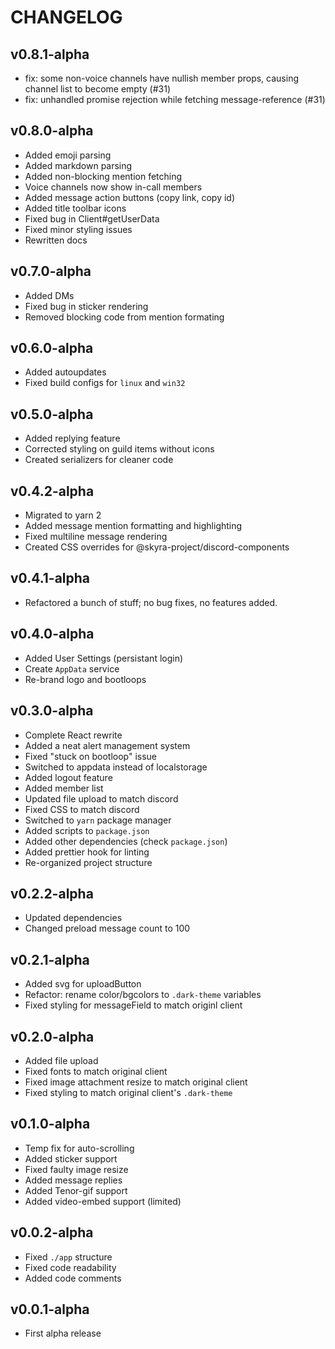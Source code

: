 # CHANGELOG

## v0.8.1-alpha

-   fix: some non-voice channels have nullish member props, causing channel list to become empty (#31)
-   fix: unhandled promise rejection while fetching message-reference (#31)

## v0.8.0-alpha

-   Added emoji parsing
-   Added markdown parsing
-   Added non-blocking mention fetching
-   Voice channels now show in-call members
-   Added message action buttons (copy link, copy id)
-   Added title toolbar icons
-   Fixed bug in Client#getUserData
-   Fixed minor styling issues
-   Rewritten docs

## v0.7.0-alpha

-   Added DMs
-   Fixed bug in sticker rendering
-   Removed blocking code from mention formating

## v0.6.0-alpha

-   Added autoupdates
-   Fixed build configs for `linux` and `win32`

## v0.5.0-alpha

-   Added replying feature
-   Corrected styling on guild items without icons
-   Created serializers for cleaner code

## v0.4.2-alpha

-   Migrated to yarn 2
-   Added message mention formatting and highlighting
-   Fixed multiline message rendering
-   Created CSS overrides for @skyra-project/discord-components

## v0.4.1-alpha

-   Refactored a bunch of stuff; no bug fixes, no features added.

## v0.4.0-alpha

-   Added User Settings (persistant login)
-   Create `AppData` service
-   Re-brand logo and bootloops

## v0.3.0-alpha

-   Complete React rewrite
-   Added a neat alert management system
-   Fixed "stuck on bootloop" issue
-   Switched to appdata instead of localstorage
-   Added logout feature
-   Added member list
-   Updated file upload to match discord
-   Fixed CSS to match discord
-   Switched to `yarn` package manager
-   Added scripts to `package.json`
-   Added other dependencies (check `package.json`)
-   Added prettier hook for linting
-   Re-organized project structure

## v0.2.2-alpha

-   Updated dependencies
-   Changed preload message count to 100

## v0.2.1-alpha

-   Added svg for uploadButton
-   Refactor: rename color/bgcolors to `.dark-theme` variables
-   Fixed styling for messageField to match originl client

## v0.2.0-alpha

-   Added file upload
-   Fixed fonts to match original client
-   Fixed image attachment resize to match original client
-   Fixed styling to match original client's `.dark-theme`

## v0.1.0-alpha

-   Temp fix for auto-scrolling
-   Added sticker support
-   Fixed faulty image resize
-   Added message replies
-   Added Tenor-gif support
-   Added video-embed support (limited)

## v0.0.2-alpha

-   Fixed `./app` structure
-   Fixed code readability
-   Added code comments

## v0.0.1-alpha

-   First alpha release
